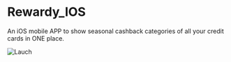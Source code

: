 # Rewardy_IOS

An iOS mobile APP to show seasonal cashback categories of all your credit cards in ONE place.

![Lauch](https://github.com/mengxichen17/Rewardy_IOS/assets/103386872/5ff3c3ed-c06f-4cd1-9b25-6f201a99b71a)
